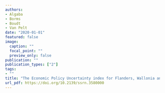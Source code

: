 ```yaml
---
authors:
- Algaba
- Borms
- Boudt
- Van Pelt
date: "2020-01-01"
featured: false
image:
  caption: ""
  focal_point: ""
  preview_only: false
publication: ""
publication_types: ["2"]
tags:
- ""
title: "The Economic Policy Uncertainty index for Flanders, Wallonia and Belgium"
url_pdf: https://doi.org/10.2139/ssrn.3580000
---
```

